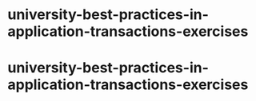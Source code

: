 # university-best-practices-in-application-transactions-exercises
# university-best-practices-in-application-transactions-exercises

